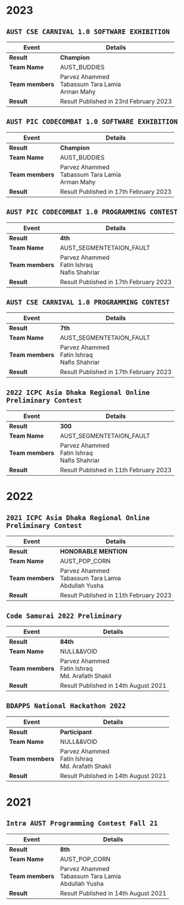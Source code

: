 # 2023

## `AUST CSE CARNIVAL 1.0 SOFTWARE EXHIBITION`
| **Event**             |  **Details**                                                  |              
| -------------         |---------------                                                | 
| **Result**            | **Champion**                                                  |
| **Team Name**         | AUST_BUDDIES                                                  |
| **Team members**      | Parvez Ahammed <br> Tabassum Tara Lamia <br> Arman Mahy       |
| **Result**            | Result Published in 23rd February 2023                        |


## `AUST PIC CODECOMBAT 1.0 SOFTWARE EXHIBITION`
| **Event**             |  **Details**                                                  |            
| -------------         |---------------                                                | 
| **Result**            | **Champion**                                                  |
| **Team Name**         | AUST_BUDDIES                                                  |
| **Team members**      | Parvez Ahammed <br> Tabassum Tara Lamia <br> Arman Mahy       |
| **Result**            | Result Published in 17th February 2023                        |


## `AUST PIC CODECOMBAT 1.0 PROGRAMMING CONTEST`
| **Event**             |  **Details**                                                  |              
| -------------         |---------------                                                | 
| **Result**            | **4th**                                                       |
| **Team Name**         | AUST_SEGMENTETAION_FAULT                                      |
| **Team members**      | Parvez Ahammed <br> Fatin Ishraq <br> Nafis Shahriar          |
| **Result**            | Result Published in 17th February 2023                        |


## `AUST CSE CARNIVAL 1.0 PROGRAMMING CONTEST`
| **Event**             |  **Details**                                                  |              
| -------------         |---------------                                                | 
| **Result**            | **7th**                                                       |
| **Team Name**         | AUST_SEGMENTETAION_FAULT                                      |
| **Team members**      | Parvez Ahammed <br> Fatin Ishraq <br> Nafis Shahriar          |
| **Result**            | Result Published in 17th February 2023                        |


## `2022 ICPC Asia Dhaka Regional Online Preliminary Contest`
| **Event**             |  **Details**                                                  |              
| -------------         |---------------                                                | 
| **Result**            | **300**                                                       |
| **Team Name**         | AUST_SEGMENTETAION_FAULT                                      |
| **Team members**      | Parvez Ahammed <br> Fatin Ishraq <br> Nafis Shahriar          |
| **Result**            | Result Published in 11th February 2023                        |

# 2022

## `2021 ICPC Asia Dhaka Regional Online Preliminary Contest`

| **Event**             |  **Details**                                                  |              
| -------------         |---------------                                                | 
| **Result**            | **HONORABLE MENTION**                                         |
| **Team Name**         | AUST_POP_CORN                                                 |
| **Team members**      | Parvez Ahammed <br> Tabassum Tara Lamia<br> Abdullah Yusha    |
| **Result**            | Result Published in 11th February 2023                        |


## `Code Samurai 2022 Preliminary`
| **Event**             |  **Details**                                                  |              
| -------------         |---------------                                                | 
| **Result**            | **84th**                                                      |
| **Team Name**         | NULL&&VOID                                                    |
| **Team members**      | Parvez Ahammed <br> Fatin Ishraq<br> Md. Arafath Shakil       |
| **Result**            | Result Published in 14th August 2021                          |

## `BDAPPS National Hackathon 2022`
| **Event**             |  **Details**                                                  |              
| -------------         |---------------                                                | 
| **Result**            | **Participant**                                               |
| **Team Name**         | NULL&&VOID                                                    |
| **Team members**      | Parvez Ahammed <br> Fatin Ishraq<br> Md. Arafath Shakil       |
| **Result**            | Result Published in 14th August 2021                          |


# 2021

## `Intra AUST Programming Contest Fall 21`
| **Event**             |  **Details**                                                  |               
| -------------         |---------------                                                | 
| **Result**            | **8th**                                                       |
| **Team Name**         | AUST_POP_CORN                                                 |
| **Team members**      | Parvez Ahammed <br> Tabassum Tara Lamia<br> Abdullah Yusha    |
| **Result**            | Result Published in 14th August 2021                          |
